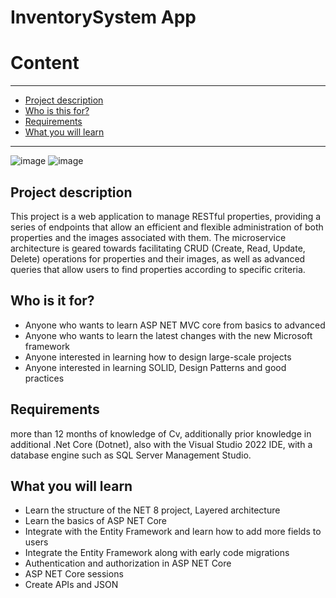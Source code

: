# InventorySystem App
# Content 
________________________________________________
- [Project description](#Project-description)
- [Who is this for?](#Who-is-this-for?)
- [Requirements](#Requirements)
- [What you will learn](#What-you-will-learn)
 ________________________________________________

 ![image](https://github.com/user-attachments/assets/3a7c88e8-b299-46c2-890e-f8b9dbb53c6c)
 ![image](https://github.com/user-attachments/assets/eddbcc50-1ada-40b0-91a6-618266443a4f)


## Project description
This project is a web application to manage RESTful properties, providing a series of endpoints that allow an efficient and flexible administration of both properties and the images associated with them. The microservice architecture is geared towards facilitating CRUD (Create, Read, Update, Delete) operations for properties and their images, as well as advanced queries that allow users to find properties according to specific criteria. 

## Who is it for?
- Anyone who wants to learn ASP NET MVC core from basics to advanced
- Anyone who wants to learn the latest changes with the new Microsoft framework
- Anyone interested in learning how to design large-scale projects
- Anyone interested in learning SOLID, Design Patterns and good practices

## Requirements
more than 12 months of knowledge of Cv, additionally prior knowledge in additional .Net Core (Dotnet), also with the Visual Studio 2022 IDE, with a database engine such as SQL Server Management Studio.

## What you will learn
- Learn the structure of the NET 8 project, Layered architecture
- Learn the basics of ASP NET Core
- Integrate with the Entity Framework and learn how to add more fields to users
- Integrate the Entity Framework along with early code migrations
- Authentication and authorization in ASP NET Core
- ASP NET Core sessions
- Create APIs and JSON
